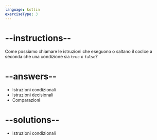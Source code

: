 ```yaml
---
language: kotlin
exerciseType: 3
---
```


# --instructions--

Come possiamo chiamare le istruzioni che eseguono o saltano il codice a seconda che una condizione sia `true` o `false`?

# --answers--

- Istruzioni condizionali
- Istruzioni decisionali
- Comparazioni

# --solutions--

- Istruzioni condizionali
